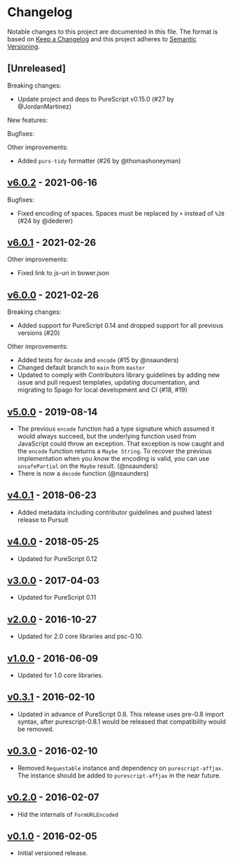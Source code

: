 # Changelog

Notable changes to this project are documented in this file. The format is based on [Keep a Changelog](https://keepachangelog.com/en/1.0.0/) and this project adheres to [Semantic Versioning](https://semver.org/spec/v2.0.0.html).

## [Unreleased]

Breaking changes:
- Update project and deps to PureScript v0.15.0 (#27 by @JordanMartinez)

New features:

Bugfixes:

Other improvements:
- Added `purs-tidy` formatter (#26 by @thomashoneyman)

## [v6.0.2](https://github.com/purescript-contrib/purescript-form-urlencoded/releases/tag/v6.0.2) - 2021-06-16

Bugfixes:
- Fixed encoding of spaces. Spaces must be replaced by `+` instead of `%20` (#24 by @dederer)

## [v6.0.1](https://github.com/purescript-contrib/purescript-form-urlencoded/releases/tag/v6.0.1) - 2021-02-26

Other improvements:
- Fixed link to js-uri in bower.json

## [v6.0.0](https://github.com/purescript-contrib/purescript-form-urlencoded/releases/tag/v6.0.0) - 2021-02-26

Breaking changes:
- Added support for PureScript 0.14 and dropped support for all previous versions (#20)

Other improvements:
- Added tests for `decode` and `encode` (#15 by @nsaunders)
- Changed default branch to `main` from `master`
- Updated to comply with Contributors library guidelines by adding new issue and pull request templates, updating documentation, and migrating to Spago for local development and CI (#18, #19)

## [v5.0.0](https://github.com/purescript-contrib/purescript-form-urlencoded/releases/tag/v5.0.0) - 2019-08-14

- The previous `encode` function had a type signature which assumed it would always succeed, but the underlying function used from JavaScript could throw an exception. That exception is now caught and the `encode` function returns a `Maybe String`. To recover the previous implementation when you _know_ the encoding is valid, you can use `unsafePartial` on the `Maybe` result. (@nsaunders)
- There is now a `decode` function (@nsaunders)

## [v4.0.1](https://github.com/purescript-contrib/purescript-form-urlencoded/releases/tag/v4.0.1) - 2018-06-23

- Added metadata including contributor guidelines and pushed latest release to Pursuit

## [v4.0.0](https://github.com/purescript-contrib/purescript-form-urlencoded/releases/tag/v4.0.0) - 2018-05-25

- Updated for PureScript 0.12

## [v3.0.0](https://github.com/purescript-contrib/purescript-form-urlencoded/releases/tag/v3.0.0) - 2017-04-03

- Updated for PureScript 0.11

## [v2.0.0](https://github.com/purescript-contrib/purescript-form-urlencoded/releases/tag/v2.0.0) - 2016-10-27

- Updated for 2.0 core libraries and psc-0.10.

## [v1.0.0](https://github.com/purescript-contrib/purescript-form-urlencoded/releases/tag/v1.0.0) - 2016-06-09

- Updated for 1.0 core libraries.

## [v0.3.1](https://github.com/purescript-contrib/purescript-form-urlencoded/releases/tag/v0.3.1) - 2016-02-10

- Updated in advance of PureScript 0.8. This release uses pre-0.8 import syntax, after purescript-0.8.1 would be released that compatibility would be removed.

## [v0.3.0](https://github.com/purescript-contrib/purescript-form-urlencoded/releases/tag/v0.3.0) - 2016-02-10

- Removed `Requestable` instance and dependency on `purescript-affjax`.
  The instance should be added to `purescript-affjax` in the near future.

## [v0.2.0](https://github.com/purescript-contrib/purescript-form-urlencoded/releases/tag/v0.2.0) - 2016-02-07

- Hid the internals of `FormURLEncoded`

## [v0.1.0](https://github.com/purescript-contrib/purescript-form-urlencoded/releases/tag/v0.1.0) - 2016-02-05

- Initial versioned release.
